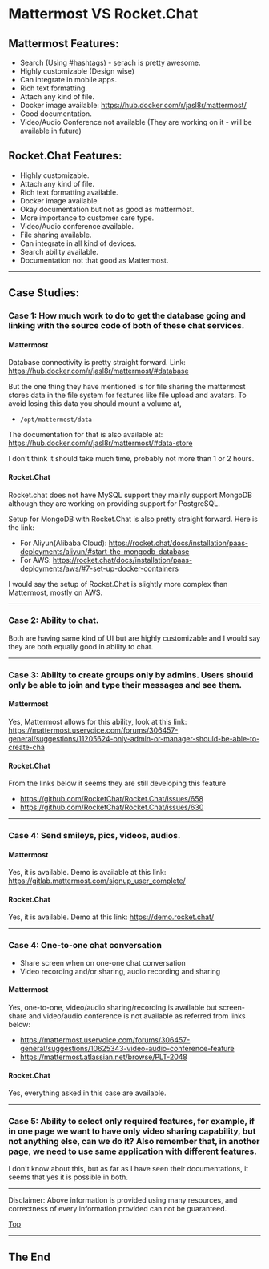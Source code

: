 <a id="top"></a>

# Mattermost VS Rocket.Chat

## Mattermost Features:

- Search (Using #hashtags) - serach is pretty awesome.
- Highly customizable (Design wise)
- Can integrate in mobile apps.
- Rich text formatting.
- Attach any kind of file.
- Docker image available: https://hub.docker.com/r/jasl8r/mattermost/
- Good documentation.
- Video/Audio Conference not available (They are working on it - will be available in future)

## Rocket.Chat Features:

- Highly customizable.
- Attach any kind of file.
- Rich text formatting available.
- Docker image available.
- Okay documentation but not as good as mattermost.
- More importance to customer care type.
- Video/Audio conference available.
- File sharing available.
- Can integrate in all kind of devices.
- Search ability available.
- Documentation not that good as Mattermost.

---

## Case Studies: 

### Case 1: How much work to do to get the database going and linking with the source code of both of these chat services.

#### Mattermost

Database connectivity is pretty straight forward. Link: https://hub.docker.com/r/jasl8r/mattermost/#database

But the one thing they have mentioned is for file sharing the mattermost stores data in the file system for features like file upload and avatars. To avoid losing this data you should mount a volume at,

- `/opt/mattermost/data`

The documentation for that is also available at: https://hub.docker.com/r/jasl8r/mattermost/#data-store

I don't think it should take much time, probably not more than 1 or 2 hours.

#### Rocket.Chat

Rocket.chat does not have MySQL support they mainly support MongoDB although they are working on providing support for PostgreSQL.

Setup for MongoDB with Rocket.Chat is also pretty straight forward. Here is the link: 

- For Aliyun(Alibaba Cloud): https://rocket.chat/docs/installation/paas-deployments/aliyun/#start-the-mongodb-database
- For AWS: https://rocket.chat/docs/installation/paas-deployments/aws/#7-set-up-docker-containers

I would say the setup of Rocket.Chat is slightly more complex than Mattermost, mostly on AWS.

---

### Case 2: Ability to chat.

Both are having same kind of UI but are highly customizable and I would say they are both equally good in ability to chat.

---

### Case 3: Ability to create groups only by admins. Users should only be able to join and type their messages and see them.

#### Mattermost

Yes, Mattermost allows for this ability, look at this link: https://mattermost.uservoice.com/forums/306457-general/suggestions/11205624-only-admin-or-manager-should-be-able-to-create-cha

#### Rocket.Chat

From the links below it seems they are still developing this feature

- https://github.com/RocketChat/Rocket.Chat/issues/658
- https://github.com/RocketChat/Rocket.Chat/issues/630

---

### Case 4: Send smileys, pics, videos, audios.

#### Mattermost

Yes, it is available. Demo is available at this link: https://gitlab.mattermost.com/signup_user_complete/

#### Rocket.Chat

Yes, it is available. Demo at this link: https://demo.rocket.chat/

---

### Case 4: One-to-one chat conversation

- Share screen when on one-one chat conversation
- Video recording and/or sharing, audio recording and sharing

#### Mattermost

Yes, one-to-one, video/audio sharing/recording is available but screen-share and video/audio conference is not available as referred from links below:

- https://mattermost.uservoice.com/forums/306457-general/suggestions/10625343-video-audio-conference-feature
- https://mattermost.atlassian.net/browse/PLT-2048

#### Rocket.Chat

Yes, everything asked in this case are available.

---

### Case 5: Ability to select only required features, for example, if in one page we want to have only video sharing capability, but not anything else, can we do it? Also remember that, in another page, we need to use same application with different features.

I don't know about this, but as far as I have seen their documentations, it seems that yes it is possible in both.

---

Disclaimer: Above information is provided using many resources, and correctness of every information provided can not be guaranteed.

[Top](#top)

---

## The End
